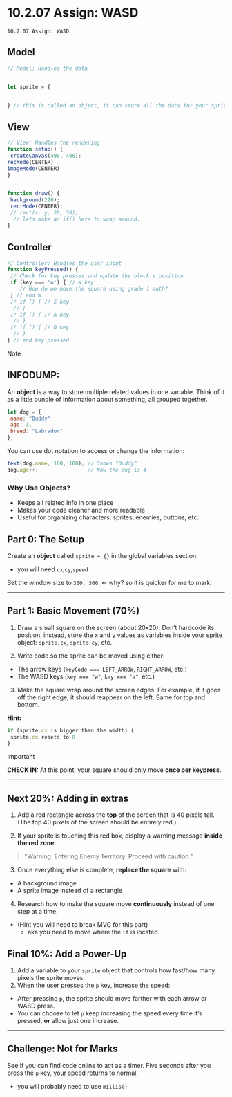 # 10.2.07 Assign: WASD
```
10.2.07 Assign: WASD
```


## Model
```javascript
// Model: Handles the data


let sprite = {


} // this is called an object, it can store all the data for your sprite
```


## View
```javascript
// View: Handles the rendering
function setup() {
 createCanvas(400, 400);
recMode(CENTER)
imageMode(CENTER)
}


function draw() {
 background(220);
 rectMode(CENTER);
 // rect(x, y, 50, 50);
  // lets make an if() here to wrap around.
}
```


## Controller
```javascript
// Controller: Handles the user input
function keyPressed() {
 // Check for key presses and update the block's position
 if (key === 'w') { // W key
    // How do we move the square using grade 1 math?
 } // end W
 // if () { // S key
  // }
 // if () { // A key
  // }
 // if () { // D key
  // }
} // end key pressed
```

> [!NOTE]
> ## INFODUMP:
>
> An **object** is a way to store multiple related values in one variable. 
> Think of it as a little bundle of information about something, all grouped together.
>
> ```javascript
> let dog = {
>  name: "Buddy",
>  age: 3,
>  breed: "Labrador"
> };
> ```
>
> You can use dot notation to access or change the information:
>
> ```javascript
> text(dog.name, 100, 100); // Shows "Buddy"
> dog.age++;                // Now the dog is 4
> ```
>
> ### Why Use Objects?
> - Keeps all related info in one place 
> - Makes your code cleaner and more readable 
> - Useful for organizing characters, sprites, enemies, buttons, etc. 



## Part 0: The Setup


Create an **object** called `sprite = {}` in the global variables section.
 * you will need `cx`,`cy`,`speed`


Set the window size to `300, 300`. <- why? so it is quicker for me to mark.


---


## Part 1: Basic Movement (70%)


1. Draw a small square on the screen (about 20x20).
  Don’t hardcode its position, instead, store the x and y values as variables inside your sprite object: `sprite.cx`, `sprite.cy`, etc.


2. Write code so the sprite can be moved using either:


  * The arrow keys (`keyCode === LEFT_ARROW`, `RIGHT_ARROW`, etc.)
  * The WASD keys (`key === "w"`, `key === "a"`, etc.)


3. Make the square wrap around the screen edges.
  For example, if it goes off the right edge, it should reappear on the left. Same for top and bottom.


  **Hint:**


  ```js
  if (sprite.cx is bigger than the width) {
   sprite.cx resets to 0
  }
  ```

> [!IMPORTANT]
**CHECK IN:**
At this point, your square should only move **once per keypress**.


---


## Next 20%: Adding in extras


1. Add a red rectangle across the **top** of the screen that is 40 pixels tall.
  (The top 40 pixels of the screen should be entirely red.)


2. If your sprite is touching this red box, display a warning message **inside the red zone**:


  > "Warning: Entering Enemy Territory. Proceed with caution."


3. Once everything else is complete, **replace the square** with:
  * A background image
  * A sprite image instead of a rectangle


4. Research how to make the square move **continuously** instead of one step at a time.
  * (Hint you will need to break MVC for this part)
     * aka you need to move where the `if` is located




## Final 10%: Add a Power-Up


1. Add a variable to your `sprite` object that controls how fast/how many pixels the sprite moves.
2. When the user presses the `p` key, increase the speed:


  * After pressing `p`, the sprite should move farther with each arrow or WASD press.
  * You can choose to let `p` keep increasing the speed every time it’s pressed, **or** allow just one increase.




---


## Challenge: Not for Marks
See if you can find code online to act as a timer.  Five seconds after you press the `p` key, your speed returns to normal.
 * you will probably need to use `millis()`
